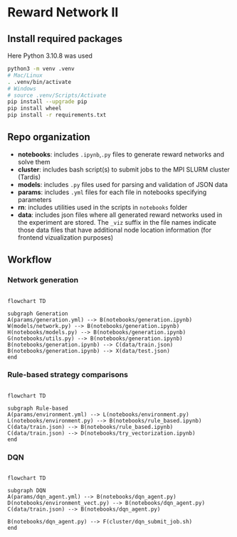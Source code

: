 # Reward Network II

## Install required packages

Here Python 3.10.8 was used

```bash
python3 -m venv .venv
# Mac/Linux
. .venv/bin/activate 
# Windows
# source .venv/Scripts/Activate 
pip install --upgrade pip
pip install wheel
pip install -r requirements.txt
```

## Repo organization

* **notebooks**: includes `.ipynb`,`.py` files to generate reward networks and solve them
* **cluster**: includes bash script(s) to submit jobs to the MPI SLURM cluster (Tardis)
* **models**: includes `.py` files used for parsing and validation of JSON data
* **params**: includes `.yml` files for each file in notebooks specifying parameters
* **rn**: includes utilities used in the scripts in `notebooks` folder
* **data**: includes json files where all generated reward networks used in the experiment are stored. The `_viz` suffix in the file names indicate those data files that have additional node location information (for frontend vizualization purposes)

## Workflow

### Network generation

```mermaid

flowchart TD

subgraph Generation
A(params/generation.yml) --> B(notebooks/generation.ipynb)
W(models/network.py) --> B(notebooks/generation.ipynb)
H(notebooks/models.py) --> B(notebooks/generation.ipynb)
G(notebooks/utils.py) --> B(notebooks/generation.ipynb)
B(notebooks/generation.ipynb) --> C(data/train.json)
B(notebooks/generation.ipynb) --> X(data/test.json)
end
```

### Rule-based strategy comparisons

```mermaid

flowchart TD

subgraph Rule-based
A(params/environment.yml) --> L(notebooks/environment.py)
L(notebooks/environment.py) --> B(notebooks/rule_based.ipynb)
C(data/train.json) --> B(notebooks/rule_based.ipynb)
C(data/train.json) --> D(notebooks/try_vectorization.ipynb)
end
```

### DQN

```mermaid

flowchart TD

subgraph DQN
A(params/dqn_agent.yml) --> B(notebooks/dqn_agent.py)
D(notebooks/environment_vect.py) --> B(notebooks/dqn_agent.py)
C(data/train.json) --> B(notebooks/dqn_agent.py) 

B(notebooks/dqn_agent.py) --> F(cluster/dqn_submit_job.sh)
end
```
